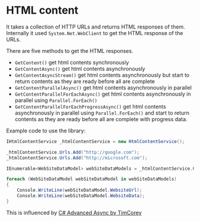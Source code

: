 # HTML content

It takes a collection of HTTP URLs and returns HTML responses of them. Internally
it used `System.Net.WebClient` to get the HTML response of the URLs.

There are five methods to get the HTML responses.

- `GetContent()` get html contents synchronously
- `GetContentAsync()` get html contents asynchronously
- `GetContentAsyncStream()` get html contents asynchronously but start to return 
contents as they are ready before all are complete
- `GetContentParallelAsync()` get html contents asynchronously in parallel
- `GetContentParallelForEachAsync()` get html contents asynchronously in parallel 
using `Parallel.ForEach()`
- `GetContentParallelForEachProgressAsync()` get html contents asynchronously in 
parallel using `Parallel.ForEach()` and start to return contents as they are ready 
before all are complete with progress data.

Example code to use the library:

```csharp
IHtmlContentService _htmlContentService = new HtmlContentService();

_htmlContentService.Urls.Add("http://google.com");
_htmlContentService.Urls.Add("http://microsoft.com");

IEnumerable<WebSiteDataModel> webSiteDataModels = _htmlContentService.GetContent();

foreach (WebSiteDataModel webSiteDataModel in webSiteDataModels)
{
    Console.WriteLine(webSiteDataModel.WebsiteUrl);
    Console.WriteLine(webSiteDataModel.WebsiteData);
}
```

This is influenced by
[C# Advanced Async by TimCorey](https://www.youtube.com/watch?v=ZTKGRJy5P2M)